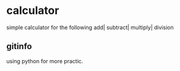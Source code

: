 # calculator
simple calculator
for the following 
add| subtract| multiply| division 
## gitinfo
using python for more practic.
